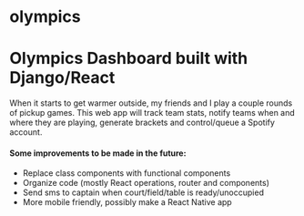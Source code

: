 # olympics

<h1>Olympics Dashboard built with Django/React</h1>
<p>When it starts to get warmer outside, my friends and I play a couple rounds of pickup games. This web app will track team stats, notify teams when and where they are playing, generate brackets and control/queue a Spotify account.</p>

<h4>Some improvements to be made in the future:</h4>
<ul>
    <li>Replace class components with functional components</li>
    <li>Organize code (mostly React operations, router and components)</li>
    <li>Send sms to captain when court/field/table is ready/unoccupied</li>
    <li>More mobile friendly, possibly make a React Native app</li>
</ul>
